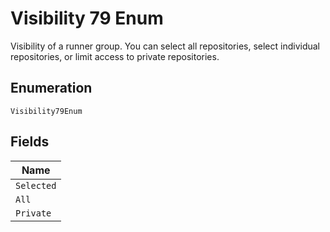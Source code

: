 
# Visibility 79 Enum

Visibility of a runner group. You can select all repositories, select individual repositories, or limit access to private repositories.

## Enumeration

`Visibility79Enum`

## Fields

| Name |
|  --- |
| `Selected` |
| `All` |
| `Private` |

